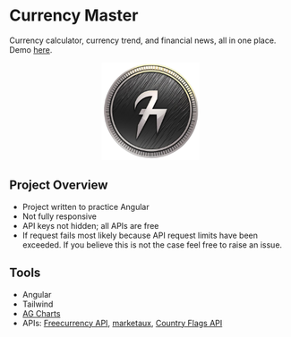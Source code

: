 # Currency Master

Currency calculator, currency trend, and financial news, all in one place.
Demo [here](https://ng-currency-checker-kentshenlim.vercel.app/).

<p align="center">
    <img src="./currency-master.png" alt="Icon" width="175">
</p>

## Project Overview

- Project written to practice Angular
- Not fully responsive
- API keys not hidden; all APIs are free
- If request fails most likely because API request limits have been exceeded. If
  you believe this is not the case feel free to raise an issue.

## Tools

- Angular
- Tailwind
- [AG Charts](https://charts.ag-grid.com)
- APIs: [Freecurrency API](https://freecurrencyapi.com/),
  [marketaux](https://www.marketaux.com/), [Country Flags
  API](https://flagsapi.com/)
